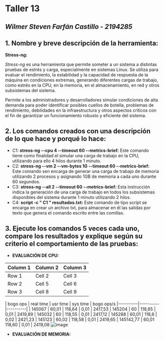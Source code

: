 # Taller 13
## *Wilmer Steven Farfán Castillo - 2194285*

## 1. Nombre y breve descripción de la herramienta:

**Stress-ng:**

*Stress-ng* es una herramienta que permite someter a un sistema a distintas pruebas de estrés y carga, especialmente en sistemas Linux. Se utiliza para evaluar el rendimiento, la estabilidad y la capacidad de respuesta de la máquina en condiciones extremas, generando diferentes cargas de trabajo, como estrés en la CPU, en la memoria, en el almacenamiento, en red y otros subsistemas del sistema. 

Permite a los administradores y desarrolladores simular condiciones de alta demanda para poder identificar posibles cuellos de botella, problemas de rendimiento, debilidades en la infraestructura y otros aspectos críticos con el fin de garantizar un funcionamiento robusto y eficiente del sistema.

## 2. Los comandos creados con una descripción de lo que hace y porqué lo hace:

- C1: **stress-ng --cpu 4 --timeout 60 --metrics-brief:** Este comando tiene como finalidad el simular una carga de trabajo en la CPU, utilizando para ello 4 hilos durante 1 minuto. 
- C2: **stress-ng --vm 2 --vm-bytes 1G --timeout 60 --metrics-brief:** Este comando sen encarga de generar una carga de trabajo de memoria utilizando 2 procesos y asignando 1GB de memoria a cada uno durante 60 segundos.
- C3: **stress-ng --all 2 --timeout 60 --metrics-brief:** Esta instrucción indica la generación de una carga de trabajo en todos los subsistemas disponibles del sistema durante 1 minuto utilizando 2 hilos.
- C4: **script -c " C1 " resultados.txt:** Este comando de tipo script se encarga en crear un archivo txt, para almacenar en él las salidas por texto que genera el comando escrito entre las comillas.

## 3. Ejecute los comandos 5 veces cada uno, compare los resultados y explique según su criterio el comportamiento de las pruebas:

- **EVALUACIÓN DE CPU:**

| Column 1 | Column 2 | Column 3 |
|----------|----------|----------|
| Row 1    | Cell 2   | Cell 3   |
| Row 2    | Cell 5   | Cell 6   |
| Row 3    | Cell 8   | Cell 9   |

| bogo ops | real time | usr time | sys time | bogo ops/s
|----------|----------|----------|
| 145067 | 60,01 | 118,64 | 0,01 | 2417,53
| 145204 | 60 | 118,65 | 0,01 | 2419,89
| 145032 | 60 | 118,55 | 0,01 | 2417,12
| 145288 | 60,01 | 118,6 | 0,02 | 2421,23
| 145123 | 60,02 | 118,58 | 0,01 | 2419,65
| 145142,77 | 60,01	118,60 | 0,01 | 2419,08
![image](https://github.com/stevenU19/Sistemas-Operacionales/assets/86494104/249767f7-ca68-4198-aa4c-46fb66f58f3c)


- **EVALUACIÓN DE MEMORIA:**

